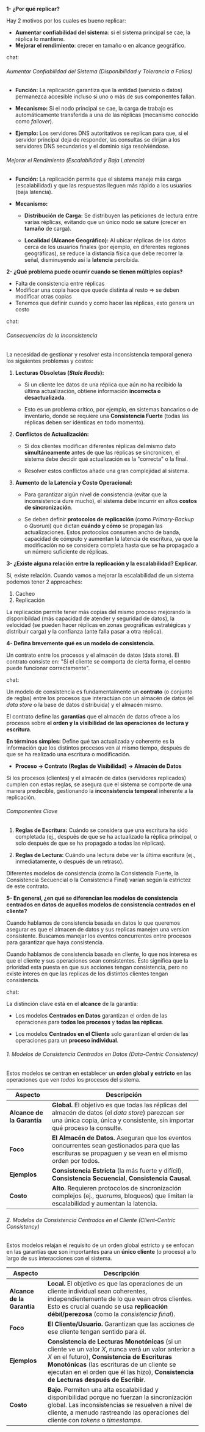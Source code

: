 
**1- ¿Por qué replicar?**

Hay 2 motivos por los cuales es bueno replicar:

- **Aumentar confiabilidad del sistema**: si el sistema principal se cae, la réplica lo mantiene.
- **Mejorar el rendimiento**: crecer en tamaño o en alcance geográfico.

chat:

###### Aumentar Confiabilidad del Sistema (Disponibilidad y Tolerancia a Fallos)

- **Función:** La replicación garantiza que la entidad (servicio o datos) permanezca accesible incluso si uno o más de sus componentes fallan.
    
- **Mecanismo:** Si el nodo principal se cae, la carga de trabajo es automáticamente transferida a una de las réplicas (mecanismo conocido como _failover_).
    
- **Ejemplo:** Los servidores DNS autoritativos se replican para que, si el servidor principal deja de responder, las consultas se dirijan a los servidores DNS secundarios y el dominio siga resolviéndose.

###### Mejorar el Rendimiento (Escalabilidad y Baja Latencia) 

- **Función:** La replicación permite que el sistema maneje más carga (escalabilidad) y que las respuestas lleguen más rápido a los usuarios (baja latencia).
    
- **Mecanismo:**
    
    - **Distribución de Carga:** Se distribuyen las peticiones de lectura entre varias réplicas, evitando que un único nodo se sature (crecer en **tamaño** de carga).
        
    - **Localidad (Alcance Geográfico):** Al ubicar réplicas de los datos cerca de los usuarios finales (por ejemplo, en diferentes regiones geográficas), se reduce la distancia física que debe recorrer la señal, disminuyendo así la **latencia** percibida.


**2- ¿Qué problema puede ocurrir cuando se tienen múltiples copias?**

- Falta de consistencia entre réplicas
- Modificar una copia hace que quede distinta al resto => se deben modificar otras copias
- Tenemos que definir cuando y como hacer las réplicas, esto genera un costo

chat:
###### Consecuencias de la Inconsistencia

La necesidad de gestionar y resolver esta inconsistencia temporal genera los siguientes problemas y costos:

1. **Lecturas Obsoletas (_Stale Reads_):**
    
    - Si un cliente lee datos de una réplica que aún no ha recibido la última actualización, obtiene información **incorrecta o desactualizada**.
        
    - Esto es un problema crítico, por ejemplo, en sistemas bancarios o de inventario, donde se requiere una **Consistencia Fuerte** (todas las réplicas deben ser idénticas en todo momento).
        
2. **Conflictos de Actualización:**
    
    - Si dos clientes modifican diferentes réplicas del mismo dato **simultáneamente** antes de que las réplicas se sincronicen, el sistema debe decidir qué actualización es la "correcta" o la final.
        
    - Resolver estos conflictos añade una gran complejidad al sistema.
        
3. **Aumento de la Latencia y Costo Operacional:**
    
    - Para garantizar algún nivel de consistencia (evitar que la inconsistencia dure mucho), el sistema debe incurrir en altos **costos de sincronización**.
        
    - Se deben definir **protocolos de replicación** (como _Primary-Backup_ o _Quorum_) que dictan **cuándo y cómo** se propagan las actualizaciones. Estos protocolos consumen ancho de banda, capacidad de cómputo y aumentan la latencia de escritura, ya que la modificación no se considera completa hasta que se ha propagado a un número suficiente de réplicas.


**3- ¿Existe alguna relación entre la replicación y la escalabilidad? Explicar.**

Si, existe relación. Cuando vamos a mejorar la escalabilidad de un sistema podemos tener 2 approaches:

1. Cacheo
2. Replicación

La replicación permite tener más copias del mismo proceso mejorando la disponibildad (más capacidad de atender y seguridad de datos), la velocidad (se pueden hacer réplicas en zonas geográficas estratégicas y distribuir carga) y la confianza (ante falla pasar a otra réplica).

**4- Defina brevemente qué es un modelo de consistencia.**

Un contrato entre los procesos y el almacén de datos (data store). El contrato consiste en: "Si el cliente se comporta de cierta forma, el centro puede funcionar correctamente".

chat:

Un modelo de consistencia es fundamentalmente un **contrato** (o conjunto de reglas) entre los procesos que interactúan con un almacén de datos (el _data store_ o la base de datos distribuida) y el almacén mismo.

El contrato define las **garantías** que el almacén de datos ofrece a los procesos sobre **el orden y la visibilidad de las operaciones de lectura y escritura**.

**En términos simples:** Define qué tan actualizada y coherente es la información que los distintos procesos ven al mismo tiempo, después de que se ha realizado una escritura o modificación.

- **Proceso $\rightarrow$ Contrato (Reglas de Visibilidad) $\rightarrow$ Almacén de Datos**
    

Si los procesos (clientes) y el almacén de datos (servidores replicados) cumplen con estas reglas, se asegura que el sistema se comporte de una manera predecible, gestionando la **inconsistencia temporal** inherente a la replicación.

###### Componentes Clave

1. **Reglas de Escritura:** Cuándo se considera que una escritura ha sido completada (ej., después de que se ha actualizado la réplica principal, o solo después de que se ha propagado a todas las réplicas).
    
2. **Reglas de Lectura:** Cuándo una lectura debe ver la última escritura (ej., inmediatamente, o después de un retraso).
    

Diferentes modelos de consistencia (como la Consistencia Fuerte, la Consistencia Secuencial o la Consistencia Final) varían según la estrictez de este contrato.

**5- En general, ¿en qué se diferencian los modelos de consistencia centrados en datos de aquellos modelos de consistencia centrados en el cliente?**

Cuando hablamos de consistencia basada en datos lo que queremos asegurar es que el almacen de datos y sus replicas manejen una version consistente. Buscamos manejar los eventos concurrentes entre procesos para garantizar que haya consistencia.

Cuando hablamos de consistencia basada en cliente, lo que nos interesa es que el cliente y sus operaciones sean consistentes. Esto significa que la prioridad esta puesta en que sus acciones tengan consistencia, pero no existe interes en que las replicas de los distintos clientes tengan consistencia.


chat:

La distinción clave está en el **alcance** de la garantía:

- Los modelos **Centrados en Datos** garantizan el orden de las operaciones para **todos los procesos** y **todas las réplicas**.
    
- Los modelos **Centrados en el Cliente** solo garantizan el orden de las operaciones para un **proceso individual**.

###### 1. Modelos de Consistencia Centrados en Datos (Data-Centric Consistency) 

Estos modelos se centran en establecer un **orden global y estricto** en las operaciones que ven _todos_ los procesos del sistema.

|**Aspecto**|**Descripción**|
|---|---|
|**Alcance de la Garantía**|**Global.** El objetivo es que todas las réplicas del almacén de datos (el _data store_) parezcan ser una única copia, única y consistente, sin importar qué proceso la consulte.|
|**Foco**|**El Almacén de Datos.** Aseguran que los eventos concurrentes sean gestionados para que las escrituras se propaguen y se vean en el mismo orden por todos.|
|**Ejemplos**|**Consistencia Estricta** (la más fuerte y difícil), **Consistencia Secuencial**, **Consistencia Causal**.|
|**Costo**|**Alto.** Requieren protocolos de sincronización complejos (ej., _quorums_, bloqueos) que limitan la escalabilidad y aumentan la latencia.|

###### 2. Modelos de Consistencia Centrados en el Cliente (Client-Centric Consistency) 

Estos modelos relajan el requisito de un orden global estricto y se enfocan en las garantías que son importantes para un **único cliente** (o proceso) a lo largo de sus interacciones con el sistema.

|**Aspecto**|**Descripción**|
|---|---|
|**Alcance de la Garantía**|**Local.** El objetivo es que las operaciones de un cliente individual sean coherentes, independientemente de lo que vean otros clientes. Esto es crucial cuando se usa **replicación débil/perezosa** (como la _consistencia final_).|
|**Foco**|**El Cliente/Usuario.** Garantizan que las acciones de ese cliente tengan sentido para él.|
|**Ejemplos**|**Consistencia de Lecturas Monotónicas** (si un cliente ve un valor $X$, nunca verá un valor anterior a $X$ en el futuro), **Consistencia de Escrituras Monotónicas** (las escrituras de un cliente se ejecutan en el orden que él las hizo), **Consistencia de Lecturas después de Escribir**.|
|**Costo**|**Bajo.** Permiten una alta escalabilidad y disponibilidad porque no fuerzan la sincronización global. Las inconsistencias se resuelven a nivel de cliente, a menudo rastreando las operaciones del cliente con _tokens_ o _timestamps_.|